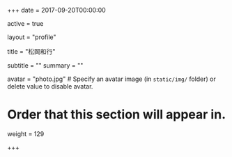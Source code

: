 +++
date = 2017-09-20T00:00:00

active = true

layout = "profile"

title = "松岡和行"

subtitle = ""
summary = ""

avatar = "photo.jpg"  # Specify an avatar image (in `static/img/` folder) or delete value to disable avatar.

# Order that this section will appear in.
weight = 129

+++
